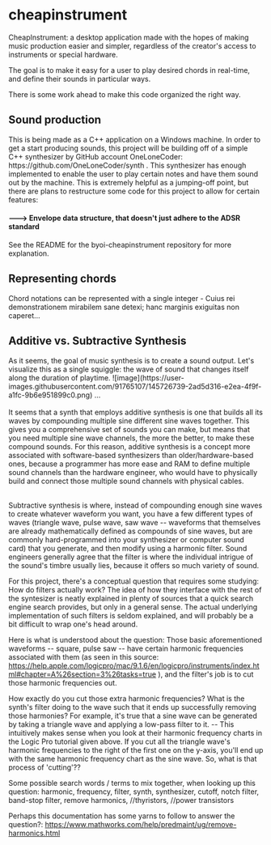 # cheapinstrument
CheapInstrument: a desktop application made with the hopes of making music production easier and simpler, regardless of the creator's access to instruments or special hardware.

The goal is to make it easy for a user to play desired chords in real-time, and define their sounds in particular ways.

There is some work ahead to make this code organized the right way.

<h2>Sound production</h2>
This is being made as a C++ application on a Windows machine. In order to get a start producing sounds, this project will be building off of a simple C++ synthesizer by GitHub account OneLoneCoder: https://github.com/OneLoneCoder/synth
. This synthesizer has enough implemented to enable the user to play certain notes and have them sound out by the machine. This is extremely helpful as a jumping-off point, but there are plans to restructure some code for this project to allow for certain features:

<h4>---> Envelope data structure, that doesn't just adhere to the ADSR standard</h4>
See the README for the byoi-cheapinstrument repository for more explanation.

<h2>Representing chords</h2>
Chord notations can be represented with a single integer - Cuius rei demonstrationem mirabilem sane detexi; hanc marginis exiguitas non caperet...

<h2>Additive vs. Subtractive Synthesis</h2>
As it seems, the goal of music synthesis is to create a sound output. Let's visualize this as a single squiggle: the wave of sound that changes itself along the duration of playtime.
![image](https://user-images.githubusercontent.com/91765107/145726739-2ad5d316-e2ea-4f9f-a1fc-9b6e951899c0.png)
...
 <br><br>It seems that a synth that employs additive synthesis is one that builds all its waves by compounding multiple sine different sine waves together. This gives you a comprehensive set of sounds you can make, but means that you need multiple sine wave channels, the more the better, to make these compound sounds. For this reason, additive synthesis is a concept more associated with software-based synthesizers than older/hardware-based ones, because a programmer has more ease and RAM to define multiple sound channels than the hardware engineer, who would have to physically build and connect those multiple sound channels with physical cables.

<br>Subtractive synthesis is where, instead of compounding enough sine waves to create whatever waveform you want, you have a few different types of waves (triangle wave, pulse wave, saw wave -- waveforms that themselves are already mathematically defined as compounds of sine waves, but are commonly hard-programmed into your synthesizer or computer sound card) that you generate, and then modify using a harmonic filter. Sound engineers generally agree that the filter is where the individual intrigue of the sound's timbre usually lies, because it offers so much variety of sound.

For this project, there's a conceptual question that requires some studying: How do filters actually work? The idea of how they interface with the rest of the syntesizer is neatly explained in plenty of sources that a quick search engine search provides, but only in a general sense. The actual underlying implementation of such filters is seldom explained, and will probably be a bit difficult to wrap one's head around.

Here is what is understood about the question: Those basic aforementioned waveforms -- square, pulse saw -- have certain harmonic frequencies associated with them (as seen in this source: https://help.apple.com/logicpro/mac/9.1.6/en/logicpro/instruments/index.html#chapter=A%26section=3%26tasks=true ), and the filter's job is to cut those harmonic frequencies out.

How exactly do you cut those extra harmonic frequencies? What is the synth's filter doing to the wave such that it ends up successfully removing those harmonies? For example, it's true that a sine wave can be generated by taking a triangle wave and applying a low-pass filter to it. -- This intuitively makes sense when you look at their harmonic frequency charts in the Logic Pro tutorial given above. If you cut all the triangle wave's harmonic frequencies to the right of the first one on the y-axis, you'll end up with the same harmonic frequency chart as the sine wave. So, what is that process of 'cutting'??

Some possible search words / terms to mix together, when looking up this question: harmonic, frequency, filter, synth, synthesizer, cutoff, notch filter, band-stop filter, remove harmonics, //thyristors, //power transistors

Perhaps this documentation has some yarns to follow to answer the question?: https://www.mathworks.com/help/predmaint/ug/remove-harmonics.html

